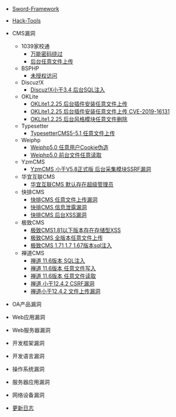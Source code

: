 * [Sword-Framework]()
* [Hack-Tools](hack-tools/index.html)
* CMS漏洞
  * 1039家校通
    * [万能密码绕过](CMS漏洞/1039家校通/1039家校通万能密码绕过CNVD-2020-31494.md) 
    * [后台任意文件上传](CMS漏洞/1039家校通/1039家校通后台任意文件上传漏洞.md)
  * BSPHP
    * [未授权访问](CMS漏洞/BSPHP/BSPHP未授权访问信息泄露漏洞.md) 
  * Discuz!X
    * [Discuz!X小于3.4 后台SQL注入](CMS漏洞/Discuz!X/后台SQL注入漏洞.md)
  * OKLite
    * [OKLite1.2.25 后台插件安装任意文件上传](CMS漏洞/OKLite/OKLite1.2.25后台插件安装任意文件上传.md)
    * [OKLite1.2.25 后台插件安装任意文件上传 CVE-2019-16131](CMS漏洞/OKLite/OKLite1.2.25后台模块导入任意文件上传CVE-2019-16131.md)
    * [OKLite1.2.25 后台风格模块任意文件删除](CMS漏洞/OKLite/OKLite1.2.25后台风格模块任意文件删除CVE-2019-16132.md)
  * Typesetter
    * [TypesetterCMS5-5.1 任意文件上传](CMS漏洞/Typesetter/TypesetterCMS5-5.1任意文件上传.md)
  * Weiphp
    * [Weiphp5.0 任意用户Cookie伪造](CMS漏洞/Weiphp/Weiphp5.0任意用户Cookie伪造CNVD-2021-09693.md)
    * [Weiphp5.0 前台文件任意读取](CMS漏洞/Weiphp/Weiphp5.0前台文件任意读取CNVD-2020-68596.md)
  * YzmCMS
    * [YzmCMS 小于V5.8正式版 后台采集模块SSRF漏洞](CMS漏洞/YzmCMS/YzmCMSVersion小于V5.8正式版后台采集模块SSRF漏洞.md)
  * 华宜互联CMS
    * [华宜互联CMS 默认存在超级管理员](CMS漏洞/华宜互联CMS/华宜互联CMS默认存在超级管理员漏洞.md)
  * 快排CMS
    * [快排CMS 任意文件上传漏洞](CMS漏洞/快排CMS/快排CMS任意文件上传漏洞.md)
    * [快排CMS 信息泄露漏洞](CMS漏洞/快排CMS/快排CMS信息泄露漏洞.md)
    * [快排CMS 后台XSS漏洞](CMS漏洞/快排CMS/快排CMS后台XSS漏洞.md)
  * 极致CMS
    * [极致CMS1.81以下版本存在存储型XSS](CMS漏洞/极致CMS/极致CMS1.81以下版本存储型XSS.md)
    * [极致CMS 全版本任意文件上传](CMS漏洞/极致CMS/极致CMS_全版本任意文件上传.md)
    * [极致CMS 1.71 1.7 1.67版本sql注入](CMS漏洞/极致CMS/极致CMS_1.71_1.7_1.67版本sql注入)
  * 禅道CMS
    * [禅道 11.6版本 SQL注入](CMS漏洞/禅道CMS/禅道11.6版本SQL注入漏洞.md)
    * [禅道 11.6版本 任意文件写入](CMS漏洞/禅道CMS/禅道11.6版本任意文件写入漏洞.md)
    * [禅道 11.6版本 任意文件读取](CMS漏洞/禅道CMS/禅道11.6版本任意文件读取漏洞.md)
    * [禅道 小于12.4.2 CSRF漏洞](CMS漏洞/禅道CMS/禅道小于12.4.2CSRF漏洞CNVD-2020-68552.md)
    * [禅道小于12.4.2 文件上传漏洞](CMS漏洞/禅道CMS/禅道小于12.4.2文件上传漏洞CNVD-C-2020-121325.md)
* OA产品漏洞
* Web应用漏洞
* Web服务器漏洞
* 开发框架漏洞
* 开发语言漏洞
* 操作系统漏洞
* 服务器应用漏洞
* 网络设备漏洞

* [更新日志](CHANGELOG.md)

